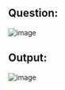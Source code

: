 ## Question:
![image](https://github.com/user-attachments/assets/52412b19-7f1f-4be9-bdc0-0f9058080334)

## Output:
![image](https://github.com/user-attachments/assets/b0d1f355-e3df-4224-99d9-3780f77fd54f)

